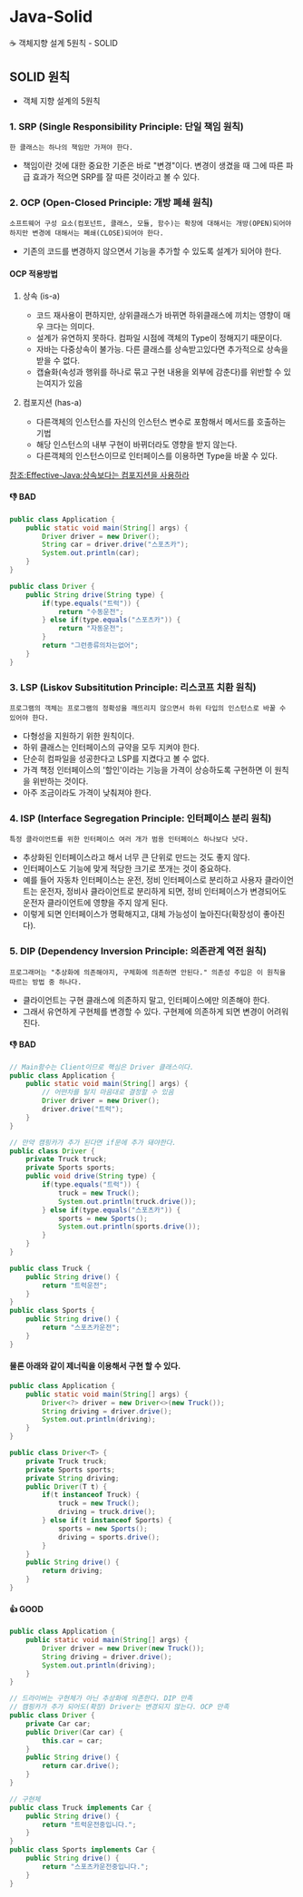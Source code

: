 # Java-Solid
:coffee: 객체지향 설계 5원칙 - SOLID


## SOLID 원칙 ##
- 객체 지향 설계의 5원칙

### 1. SRP (Single Responsibility Principle: 단일 책임 원칙) ###
````
한 클래스는 하나의 책임만 가져야 한다.
````
- 책임이란 것에 대한 중요한 기준은 바로 "변경"이다. 변경이 생겼을 때 그에 따른 파급 효과가 적으면 SRP를 잘 따른 것이라고 볼 수 있다.


### 2. OCP (Open-Closed Principle: 개방 폐쇄 원칙) ###
````
소프트웨어 구성 요소(컴포넌트, 클래스, 모듈, 함수)는 확장에 대해서는 개방(OPEN)되어야 하지만 변경에 대해서는 폐쇄(CLOSE)되어야 한다.
````
- 기존의 코드를 변경하지 않으면서 기능을 추가할 수 있도록 설계가 되어야 한다.

#### OCP 적용방법 ####
1. 상속 (is-a)
	- 코드 재사용이 편하지만, 상위클래스가 바뀌면 하위클래스에 끼치는 영향이 매우 크다는 의미다.
	- 설계가 유연하지 못하다. 컴파일 시점에 객체의 Type이 정해지기 때문이다.
	- 자바는 다중상속이 불가능. 다른 클래스를 상속받고있다면 추가적으로 상속을 받을 수 없다.
	- 캡슐화(속성과 행위를 하나로 묶고 구현 내용을 외부에 감춘다)를 위반할 수 있는여지가 있음

2. 컴포지션 (has-a)
	- 다른객체의 인스턴스를 자신의 인스턴스 변수로 포함해서 메서드를 호출하는 기법
	- 해당 인스턴스의 내부 구현이 바뀌더라도 영향을 받지 않는다.
	- 다른객체의 인스턴스이므로 인터페이스를 이용하면 Type을 바꿀 수 있다.

[참조:Effective-Java:상속보다는 컴포지션을 사용하라](https://github.com/orange601/Effective-Java/blob/main/%5Bitem-18%5D%20%EC%83%81%EC%86%8D%EB%B3%B4%EB%8B%A4%EB%8A%94%20%EC%BB%B4%ED%8F%AC%EC%A7%80%EC%85%98%EC%9D%84%20%EC%82%AC%EC%9A%A9%ED%95%98%EB%9D%BC./README.md)

#### 👎 BAD ####
````java
public class Application {
	public static void main(String[] args) {
		Driver driver = new Driver();
		String car = driver.drive("스포츠카");
		System.out.println(car);
	}
}
````
````java
public class Driver {
	public String drive(String type) {
		if(type.equals("트럭")) {
			return "수동운전";
		} else if(type.equals("스포츠카")) {
			return "자동운전";
		}
		return "그런종류의차는없어";
	}
}
````


### 3. LSP (Liskov Subsititution Principle: 리스코프 치환 원칙) ###
````
프로그램의 객체는 프로그램의 정확성을 깨뜨리지 않으면서 하위 타입의 인스턴스로 바꿀 수 있어야 한다.
````
- 다형성을 지원하기 위한 원칙이다. 
- 하위 클래스는 인터페이스의 규약을 모두 지켜야 한다.
- 단순히 컴파일을 성공한다고 LSP를 지켰다고 볼 수 없다. 
- 가격 책정 인터페이스의 '할인'이라는 기능을 가격이 상승하도록 구현하면 이 원칙을 위반하는 것이다.
- 아주 조금이라도 가격이 낮춰져야 한다.

### 4. ISP (Interface Segregation Principle: 인터페이스 분리 원칙) ###
````
특정 클라이언트를 위한 인터페이스 여러 개가 범용 인터페이스 하나보다 낫다.
````
- 추상화된 인터페이스라고 해서 너무 큰 단위로 만드는 것도 좋지 않다. 
- 인터페이스도 기능에 맞게 적당한 크기로 쪼개는 것이 중요하다.
- 예를 들어 자동차 인터페이스는 운전, 정비 인터페이스로 분리하고 사용자 클라이언트는 운전자, 정비사 클라이언트로 분리하게 되면, 정비 인터페이스가 변경되어도 운전자 클라이언트에 영향을 주지 않게 된다. 
- 이렇게 되면 인터페이스가 명확해지고, 대체 가능성이 높아진다(확장성이 좋아진다).

### 5. DIP (Dependency Inversion Principle: 의존관계 역전 원칙) ###
````
프로그래머는 "추상화에 의존해야지, 구체화에 의존하면 안된다." 의존성 주입은 이 원칙을 따르는 방법 중 하나다.
````
- 클라이언트는 구현 클래스에 의존하지 말고, 인터페이스에만 의존해야 한다. 
- 그래서 유연하게 구현체를 변경할 수 있다. 구현제에 의존하게 되면 변경이 어려워진다.

#### :-1: BAD ####
````java
// Main함수는 Client이므로 핵심은 Driver 클래스이다.
public class Application {
	public static void main(String[] args) {
		// 어떤차를 탈지 마음대로 결정할 수 있음
		Driver driver = new Driver();
		driver.drive("트럭");
	}
}
````
````java
// 만약 캠핑카가 추가 된다면 if문에 추가 돼야한다.
public class Driver {
	private Truck truck;
	private Sports sports;
	public void drive(String type) {
		if(type.equals("트럭")) {
			truck = new Truck();
			System.out.println(truck.drive());
		} else if(type.equals("스포츠카")) {
			sports = new Sports();
			System.out.println(sports.drive());
		}
	}
}
````
````java
public class Truck {
	public String drive() {
		return "트럭운전";
	}
}
public class Sports {
	public String drive() {
		return "스포츠카운전";
	}
}
````

#### 물론 아래와 같이 제너릭을 이용해서 구현 할 수 있다. ####
````java
public class Application {
	public static void main(String[] args) {
		Driver<?> driver = new Driver<>(new Truck());
		String driving = driver.drive();
		System.out.println(driving);
	}
}
````
````java
public class Driver<T> {
	private Truck truck;
	private Sports sports;
	private String driving;
	public Driver(T t) {
		if(t instanceof Truck) {
			truck = new Truck();
			driving = truck.drive();
		} else if(t instanceof Sports) {
			sports = new Sports();
			driving = sports.drive();
		}
	}
	public String drive() {
		return driving;
	}
}
````

#### :+1: GOOD ####
````java
public class Application {
	public static void main(String[] args) {
		Driver driver = new Driver(new Truck());
		String driving = driver.drive();
		System.out.println(driving);
	}
}
````
````java
// 드라이버는 구현체가 아닌 추상화에 의존한다. DIP 만족
// 캠핑카가 추가 되어도(확장) Driver는 변경되지 않는다. OCP 만족
public class Driver {
	private Car car;
	public Driver(Car car) {
		this.car = car;
	}
	public String drive() {
		return car.drive();
	}
}
````

````java
// 구현체
public class Truck implements Car {
	public String drive() {
		return "트럭운전중입니다.";
	}
}
public class Sports implements Car {
	public String drive() {
		return "스포츠카운전중입니다.";
	}
}
````




